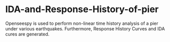 # IDA-and-Response-History-of-pier
 Openseespy is used to perform non-linear time history analysis of a pier under various earthquakes. Furthermore, Response History Curves and IDA cures are generated. 
